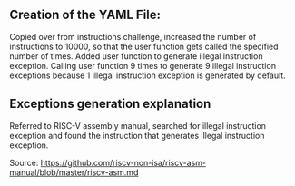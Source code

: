 ## Creation of the YAML File:
Copied over from instructions challenge, increased the number of instructions to 10000, so that the user function gets called the specified number of times. Added user function to generate illegal instruction exception. Calling user function 9 times to generate 9 illegal instruction exceptions because 1 illegal instruction exception is generated by default.

## Exceptions generation explanation
Referred to RISC-V assembly manual, searched for illegal instruction exception and found the instruction that generates illegal instruction exception. 

Source: https://github.com/riscv-non-isa/riscv-asm-manual/blob/master/riscv-asm.md
